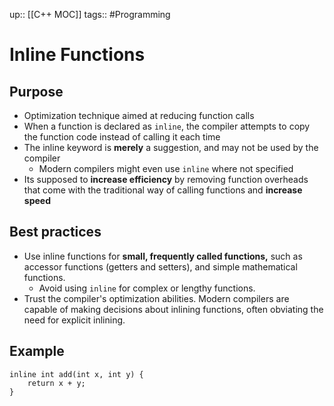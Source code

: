 up:: [[C++ MOC]]
tags:: #Programming
# Inline Functions
## Purpose
- Optimization technique aimed at reducing function calls
- When a function is declared as `inline`, the compiler attempts to copy the function code instead of calling it each time
- The inline keyword is **merely** a suggestion, and may not be used by the compiler
	- Modern compilers might even use `inline` where not specified
- Its supposed to **increase efficiency** by removing function overheads that come with the traditional way of calling functions and **increase speed**
## Best practices
- Use inline functions for **small, frequently called functions,** such as accessor functions (getters and setters), and simple mathematical functions.
	- Avoid using `inline` for complex or lengthy functions.
- Trust the compiler's optimization abilities. Modern compilers are capable of making decisions about inlining functions, often obviating the need for explicit inlining.
## Example
```
inline int add(int x, int y) {
    return x + y;
}
```

